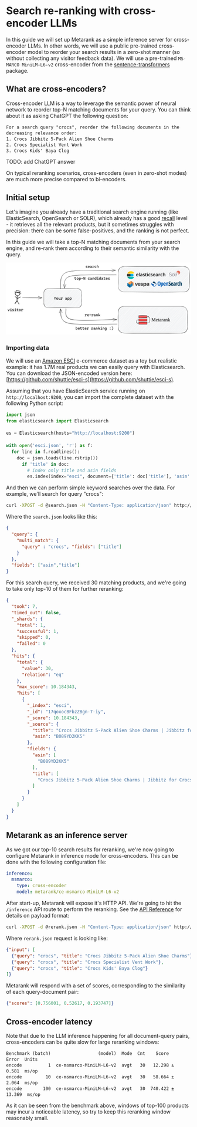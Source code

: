# Search re-ranking with cross-encoder LLMs

In this guide we will set up Metarank as a simple inference server for cross-encoder LLMs. In other words, we will use a public pre-trained cross-encoder model to reorder your search results in a zero-shot manner (so without collecting any visitor feedback data). We will use a pre-trained `MS-MARCO MiniLM-L6-v2` cross-encoder from the [sentence-transformers](https://sbert.net) package. 

## What are cross-encoders?

Cross-encoder LLM is a way to leverage the semantic power of neural network to reorder top-N matching documents for your query. You can think about it as asking ChatGPT the following question:
```
For a search query "crocs", reorder the following documents in the decreasing relevance order:
1. Crocs Jibbitz 5-Pack Alien Shoe Charms
2. Crocs Specialist Vent Work
3. Crocs Kids' Baya Clog
```

TODO: add ChatGPT answer

On typical reranking scenarios, cross-encoders (even in zero-shot modes) are much more precise compared to bi-encoders.

## Initial setup

Let's imagine you already have a traditional search engine running (like ElasticSearch, OpenSearch or SOLR), which already has a good [recall](TODO) level - it retrieves all the relevant products, but it sometimes struggles with precision: there can be some false-positives, and the ranking is not perfect.

In this guide we will take a top-N matching documents from your search engine, and re-rank them according to their semantic similarity with the query.

![reranking flow](../img/reranking.png)

### Importing data

We will use an [Amazon ESCI](TODO) e-commerce dataset as a toy but realistic example: it has 1.7M real products we can easily query with Elasticsearch. You can download the JSON-encoded version here: [https://github.com/shuttie/esci-s](https://github.com/shuttie/esci-s).

Assuming that you have ElasticSearch service running on `http://localhost:9200`, you can import the complete dataset with the following Python script:
```python
import json
from elasticsearch import Elasticsearch

es = Elasticsearch(hosts="http://localhost:9200")

with open('esci.json', 'r') as f:
  for line in f.readlines():
    doc = json.loads(line.rstrip())
      if 'title' in doc:
        # index only title and asin fields
        es.index(index="esci", document={'title': doc['title'], 'asin': doc['asin']})
```

And then we can perform simple keyword searches over the data. For example, we'll search for query "crocs":
```bash
curl -XPOST -d @search.json -H "Content-Type: application/json" http://localhost:9200/esci/_search
```

Where the `search.json` looks like this:
```json
{
  "query": {
    "multi_match": {
      "query" : "crocs", "fields": ["title"]
    }
  },
  "fields": ["asin","title"]
}
```

For this search query, we received 30 matching products, and we're going to take only top-10 of them for further reranking:
```json
{
  "took": 7,
  "timed_out": false,
  "_shards": {
    "total": 1,
    "successful": 1,
    "skipped": 0,
    "failed": 0
  },
  "hits": {
    "total": {
      "value": 30,
      "relation": "eq"
    },
    "max_score": 10.184343,
    "hits": [
      {
        "_index": "esci",
        "_id": "17qoxocBFbzZBgn-7-iy",
        "_score": 10.184343,
        "_source": {
          "title": "Crocs Jibbitz 5-Pack Alien Shoe Charms | Jibbitz for Crocs",
          "asin": "B089YD2KK5"
        },
        "fields": {
          "asin": [
            "B089YD2KK5"
          ],
          "title": [
            "Crocs Jibbitz 5-Pack Alien Shoe Charms | Jibbitz for Crocs"
          ]
        }
      }
    ]
  }
}
```

## Metarank as an inference server

As we got our top-10 search results for reranking, we're now going to configure Metarank in inference mode for cross-encoders. This can be done with the following configuration file:
```yaml
inference:
  msmarco:
    type: cross-encoder
    model: metarank/ce-msmarco-MiniLM-L6-v2
```

After start-up, Metarank will expose it's HTTP API. We're going to hit the `/inference` API route to perform the reranking. See the [API Reference](../api.md#inference-with-llms) for details on payload format:
```bash
curl -XPOST -d @rerank.json -H "Content-Type: application/json" http://metarank:8080/inference/encoder/msmarco
```

Where `rerank.json` request is looking like:
```json
{"input": [
  {"query": "crocs", "title": "Crocs Jibbitz 5-Pack Alien Shoe Charms"},
  {"query": "crocs", "title": "Crocs Specialist Vent Work"},
  {"query": "crocs", "title": "Crocs Kids' Baya Clog"}
]}
```

Metarank will respond with a set of scores, corresponding to the similarity of each query-document pair:
```json
{"scores": [0.756001, 0.52617, 0.193747]}
```

## Cross-encoder latency

Note that due to the LLM inference happening for all document-query pairs, cross-encoders can be quite slow for large reranking windows:
```
Benchmark (batch)                  (model)  Mode  Cnt    Score    Error  Units
encode          1  ce-msmarco-MiniLM-L6-v2  avgt   30   12.298 ±  0.581  ms/op
encode         10  ce-msmarco-MiniLM-L6-v2  avgt   30   58.664 ±  2.064  ms/op
encode        100  ce-msmarco-MiniLM-L6-v2  avgt   30  740.422 ± 13.369  ms/op
```

As it can be seen from the benchmark above, windows of top-100 products may incur a noticeable latency, so try to keep this reranking window reasonably small.